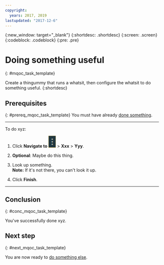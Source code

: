```yaml
---
copyright:
  years: 2017, 2019
lastupdated: "2017-12-6"
---
```


{:new_window: target="_blank"}
{:shortdesc: .shortdesc}
{:screen: .screen}
{:codeblock: .codeblock}
{:pre: .pre}

# Doing something useful
{: #mqoc_task_template}

Create a thingummy that runs a whatsit, then configure the whatsit to do something useful.
{:shortdesc}

## Prerequisites
{: #prereq_mqoc_task_template}
You must have already
[done something](/docs/services/mqcloud?topic=mqcloud-mqoc_task_template).

---

To do xyz:

1. Click **Navigate to** <img alt="Navigate to icon" src="./images/navigate_to_icon.png"> > **Xxx** > **Yyy**.

2. **Optional**: Maybe do this thing.

3. Look up something.<br>
**Note:** If it's not there, you can't look it up.

5. Click **Finish**.

---

## Conclusion
{: #conc_mqoc_task_template}

You've successfully done xyz.

## Next step
{: #next_mqoc_task_template}

You are now ready to
[do something else](/docs/services/mqcloud?topic=mqcloud-mqoc_task_template).
